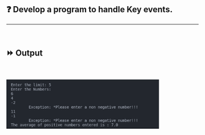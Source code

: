 ## :question: Develop a program to handle Key events.
___
<br>

## :fast_forward: Output

<br>

<img src="../../Image/co4pgm4op1.png" width="400"></img><br>
